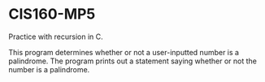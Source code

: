 # CIS160-MP5
Practice with recursion in C.

This program determines whether or not a user-inputted number is a palindrome. The program prints out a statement saying whether or not the number is a palindrome.
